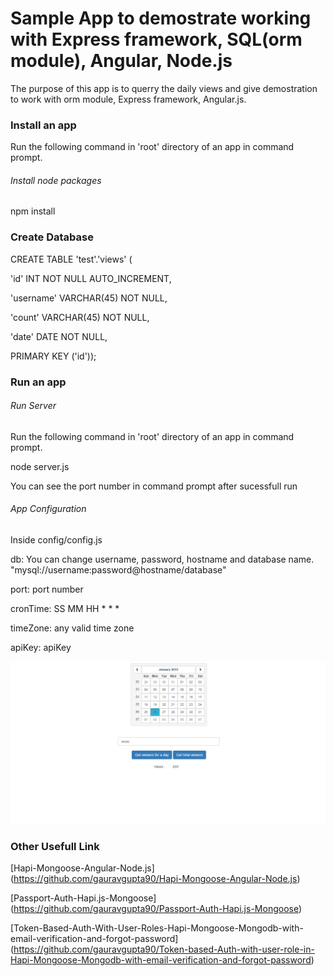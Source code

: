Sample App to demostrate working with Express framework, SQL(orm module), Angular, Node.js
==========================================================================================

The purpose of this app is to querry the daily views and give demostration to work with orm module, Express framework, Angular.js.

### Install an app

Run the following command in 'root' directory of an app in command prompt.

###### *Install node packages*

npm install

### Create Database

CREATE TABLE 'test'.'views' (

  'id' INT NOT NULL AUTO_INCREMENT,

  'username' VARCHAR(45) NOT NULL,

  'count' VARCHAR(45) NOT NULL,

  'date' DATE NOT NULL,

  PRIMARY KEY ('id'));

### Run an app

###### *Run Server*

Run the following command in 'root' directory of an app in command prompt.

node server.js

You can see the port number in command prompt after sucessfull run

###### *App Configuration*

Inside config/config.js

db: You can change username, password, hostname and database name. "mysql://username:password@hostname/database"

port: port number

cronTime: SS MM HH * * *

timeZone: any valid time zone

apiKey: apiKey

![Screenshot](./screenshot.PNG?raw=true )

### Other Usefull Link

[Hapi-Mongoose-Angular-Node.js] (https://github.com/gauravgupta90/Hapi-Mongoose-Angular-Node.js)

[Passport-Auth-Hapi.js-Mongoose] (https://github.com/gauravgupta90/Passport-Auth-Hapi.js-Mongoose)

[Token-Based-Auth-With-User-Roles-Hapi-Mongoose-Mongodb-with-email-verification-and-forgot-password] (https://github.com/gauravgupta90/Token-based-Auth-with-user-role-in-Hapi-Mongoose-Mongodb-with-email-verification-and-forgot-password)

